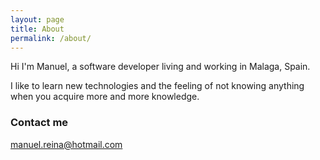 ```yaml
---
layout: page
title: About
permalink: /about/
---
```


Hi I'm Manuel, a software developer living and working in Malaga, Spain. 

I like to learn new technologies and the feeling of not knowing anything when you acquire more and more knowledge.

### Contact me

[manuel.reina@hotmail.com](mailto:manuel.reina@hotmail.com)
